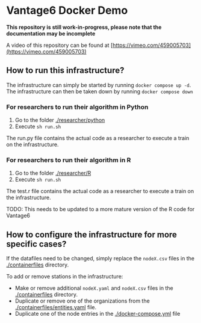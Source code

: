 # Vantage6 Docker Demo

**This repository is still work-in-progress, please note that the documentation may be incomplete**

A video of this repository can be found at [https://vimeo.com/459005703](https://vimeo.com/459005703)

## How to run this infrastructure?
The infrastructure can simply be started by running `docker compose up -d`. The infrastructure can
then be taken down by running `docker compose down`

### For researchers to run their algorithm in Python
1. Go to the folder [./researcher/python](./researcher/python)
2. Execute `sh run.sh`

The run.py file contains the actual code as a researcher to execute a train on the infrastructure.

### For researchers to run their algorithm in R
1. Go to the folder [./researcher/R](./researcher/R)
2. Execute `sh run.sh`

The test.r file contains the actual code as a researcher to execute a train on the infrastructure.

TODO: This needs to be updated to a more mature version of the R code for Vantage6

## How to configure the infrastructure for more specific cases?

If the datafiles need to be changed, simply replace the `nodeX.csv` files in the [./containerfiles](./containerfiles)
directory.

To add or remove stations in the infrastructure:
- Make or remove additional `nodeX.yaml` and `nodeX.csv` files in the [./containerfiles](./containerfiles) directory.
- Duplicate or remove one of the organizations from the [./containerfiles/entities.yaml](./containerfiles/entities.yaml) file.
- Duplicate one of the node entries in the [./docker-compose.yml](./docker-compose-yml) file
